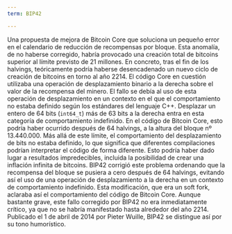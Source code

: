 ```yaml
---
term: BIP42

---
```

Una propuesta de mejora de Bitcoin Core que soluciona un pequeño error en el calendario de reducción de recompensas por bloque. Esta anomalía, de no haberse corregido, habría provocado una creación total de bitcoins superior al límite previsto de 21 millones. En concreto, tras el fin de los halvings, teóricamente podría haberse desencadenado un nuevo ciclo de creación de bitcoins en torno al año 2214. El código Core en cuestión utilizaba una operación de desplazamiento binario a la derecha sobre el valor de la recompensa del minero. El fallo se debía al uso de esta operación de desplazamiento en un contexto en el que el comportamiento no estaba definido según los estándares del lenguaje C++. Desplazar un entero de 64 bits (`int64_t`) más de 63 bits a la derecha entra en esta categoría de comportamiento indefinido. En el código de Bitcoin Core, esto podría haber ocurrido después de 64 halvings, a la altura del bloque nº 13.440.000. Más allá de este límite, el comportamiento del desplazamiento de bits no estaba definido, lo que significa que diferentes compilaciones podrían interpretar el código de forma diferente. Esto podría haber dado lugar a resultados impredecibles, incluida la posibilidad de crear una inflación infinita de bitcoins. BIP42 corrigió este problema ordenando que la recompensa del bloque se pusiera a cero después de 64 halvings, evitando así el uso de una operación de desplazamiento a la derecha en un contexto de comportamiento indefinido. Esta modificación, que era un soft fork, aclaraba así el comportamiento del código de Bitcoin Core. Aunque bastante grave, este fallo corregido por BIP42 no era inmediatamente crítico, ya que no se habría manifestado hasta alrededor del año 2214. Publicado el 1 de abril de 2014 por Pieter Wuille, BIP42 se distingue así por su tono humorístico.